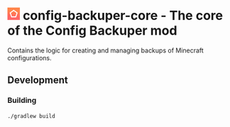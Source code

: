 # <img src="icon.png" width="28"> config-backuper-core - The core of the Config Backuper mod

Contains the logic for creating and managing backups of Minecraft configurations.

## Development

### Building

```shell
./gradlew build
```
